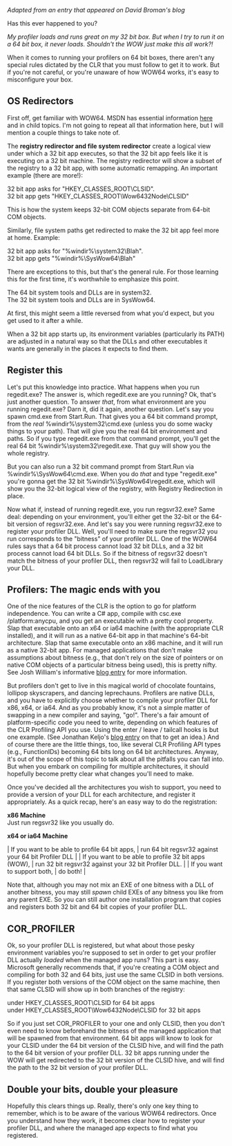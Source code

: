 *Adapted from an entry that appeared on David Broman's blog*


Has this ever happened to you?

_My profiler loads and runs great on my 32 bit box. But when I try to run it on a 64 bit box, it never loads. Shouldn't the WOW just make this all work?!_

When it comes to running your profilers on 64 bit boxes, there aren't any special rules dictated by the CLR that you must follow to get it to work. But if you're not careful, or you're unaware of how WOW64 works, it's easy to misconfigure your box.

## OS Redirectors

First off, get familiar with WOW64. MSDN has essential information [here](http://msdn.microsoft.com/library/en-us/winprog64/winprog64/running_32_bit_applications.asp) and in child topics. I'm not going to repeat all that information here, but I will mention a couple things to take note of.

The **registry redirector and file system redirector** create a logical view under which a 32 bit app executes, so that the 32 bit app feels like it is executing on a 32 bit machine. The registry redirector will show a subset of the registry to a 32 bit app, with some automatic remapping. An important example (there are more!):

32 bit app asks for "HKEY\_CLASSES\_ROOT\CLSID".  
32 bit app gets "HKEY\_CLASSES\_ROOT\Wow6432Node\CLSID"

This is how the system keeps 32-bit COM objects separate from 64-bit COM objects.

Similarly, file system paths get redirected to make the 32 bit app feel more at home. Example:

32 bit app asks for "%windir%\system32\Blah".  
32 bit app gets "%windir%\SysWow64\Blah"

There are exceptions to this, but that's the general rule. For those learning this for the first time, it's worthwhile to emphasize this point.

The 64 bit system tools and DLLs are in system32.  
The 32 bit system tools and DLLs are in SysWow64.

At first, this might seem a little reversed from what you'd expect, but you get used to it after a while.

When a 32 bit app starts up, its environment variables (particularly its PATH) are adjusted in a natural way so that the DLLs and other executables it wants are generally in the places it expects to find them.

## Register this

Let's put this knowledge into practice. What happens when you run regedit.exe? The answer is, which regedit.exe are you running? Ok, that's just another question. To answer _that_, from what environment are you running regedit.exe? Darn it, did it again, another question. Let's say you spawn cmd.exe from Start.Run. That gives you a 64 bit command prompt, from the _real_ %windir%\system32\cmd.exe (unless you do some wacky things to your path). That will give you the real 64 bit environment and paths. So if you type regedit.exe from that command prompt, you'll get the real 64 bit %windir%\system32\regedit.exe. That guy will show you the whole registry.

But you can also run a 32 bit command prompt from Start.Run via %windir%\SysWow64\cmd.exe. When you do _that_ and type "regedit.exe" you're gonna get the 32 bit %windir%\SysWow64\regedit.exe, which will show you the 32-bit logical view of the registry, with Registry Redirection in place.

Now what if, instead of running regedit.exe, you run regsvr32.exe? Same deal: depending on your environment, you'll either get the 32-bit or the 64-bit version of regsvr32.exe. And let's say you were running regsvr32.exe to register your profiler DLL. Well, you'll need to make sure the regsvr32 you run corresponds to the "bitness" of your profiler DLL. One of the WOW64 rules says that a 64 bit process cannot load 32 bit DLLs, and a 32 bit process cannot load 64 bit DLLs. So if the bitness of regsvr32 doesn't match the bitness of your profiler DLL, then regsvr32 will fail to LoadLibrary your DLL.

## Profilers: The magic ends with you

One of the nice features of the CLR is the option to go for platform independence. You can write a C# app, compile with csc.exe /platform:anycpu, and you get an executable with a pretty cool property. Slap that executable onto an x64 or ia64 machine (with the appropriate CLR installed), and it will run as a native 64-bit app in that machine's 64-bit architecture. Slap that same executable onto an x86 machine, and it will run as a native 32-bit app. For managed applications that don't make assumptions about bitness (e.g., that don't rely on the size of pointers or on native COM objects of a particular bitness being used), this is pretty nifty. See Josh William's informative [blog entry](http://blogs.msdn.com/joshwil/archive/2004/03/11/88280.aspx) for more information.

But profilers don't get to live in this magical world of chocolate fountains, lollipop skyscrapers, and dancing leprechauns. Profilers are native DLLs, and you have to explicitly choose whether to compile your profiler DLL for x86, x64, or ia64. And as you probably know, it's not a simple matter of swapping in a new compiler and saying, "go!". There's a fair amount of platform-specific code you need to write, depending on which features of the CLR Profiling API you use. Using the enter / leave / tailcall hooks is but one example. (See Jonathan Keljo's [blog entry](http://blogs.msdn.com/jkeljo/archive/2005/08/11/450506.aspx) on that to get an idea.) And of course there are the little things, too, like several CLR Profiling API types (e.g., FunctionIDs) becoming 64 bits long on 64 bit architectures. Anyway, it's out of the scope of this topic to talk about all the pitfalls you can fall into. But when you embark on compiling for multiple architectures, it should hopefully become pretty clear what changes you'll need to make.

Once you've decided all the architectures you wish to support, you need to provide a version of your DLL for each architecture, and register it appropriately. As a quick recap, here's an easy way to do the registration:

**x86 Machine**  
Just run regsvr32 like you usually do.

**x64 or ia64 Machine**

| If you want to be able to profile 64 bit apps, | run 64 bit regsvr32 against your 64 bit Profiler DLL |
| If you want to be able to profile 32 bit apps (WOW),   | run 32 bit regsvr32 against your 32 bit Profiler DLL. |
| If you want to support both, | do both! |

Note that, although you may not mix an EXE of one bitness with a DLL of another bitness, you may still _spawn_ child EXEs of any bitness you like from any parent EXE. So you can still author one installation program that copies and registers both 32 bit and 64 bit copies of your profiler DLL.

## COR\_PROFILER

Ok, so your profiler DLL is registered, but what about those pesky environment variables you're supposed to set in order to get your profiler DLL actually _loaded_ when the managed app runs? This part is easy. Microsoft generally recommends that, if you're creating a COM object and compiling for both 32 and 64 bits, just use the same CLSID in both versions. If you register both versions of the COM object on the same machine, then that same CLSID will show up in both branches of the registry:

under HKEY\_CLASSES\_ROOT\CLSID for 64 bit apps  
under HKEY\_CLASSES\_ROOT\Wow6432Node\CLSID for 32 bit apps

So if you just set COR\_PROFILER to your one and only CLSID, then you don't even need to know beforehand the bitness of the managed application that will be spawned from that environment. 64 bit apps will know to look for your CLSID under the 64 bit version of the CLSID hive, and will find the path to the 64 bit version of your profiler DLL. 32 bit apps running under the WOW will get redirected to the 32 bit version of the CLSID hive, and will find the path to the 32 bit version of your profiler DLL.

## Double your bits, double your pleasure

Hopefully this clears things up. Really, there's only one key thing to remember, which is to be aware of the various WOW64 redirectors. Once you understand how they work, it becomes clear how to register your profiler DLL, and where the managed app expects to find what you registered.

